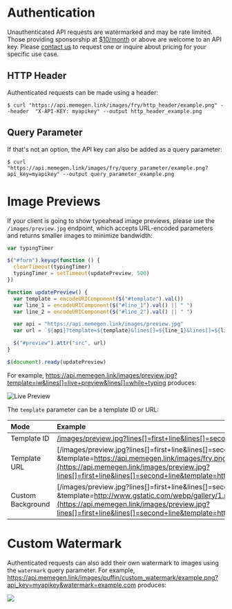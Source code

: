 # Authentication

Unauthenticated API requests are watermarked and may be rate limited.
Those providing sponsorship at [$10/month](https://github.com/sponsors/jacebrowning) or above are welcome to an API key.
Please <a href="mailto:support@maketested.com?subject=memegen.link">contact us</a> to request one or inquire about pricing for your specific use case.

## HTTP Header

Authenticated requests can be made using a header:

```shell
$ curl "https://api.memegen.link/images/fry/http_header/example.png" --header  "X-API-KEY: myapikey" --output http_header_example.png
```

## Query Parameter

If that's not an option, the API key can also be added as a query parameter:

```shell
$ curl "https://api.memegen.link/images/fry/query_parameter/example.png?api_key=myapikey" --output query_parameter_example.png
```

# Image Previews

If your client is going to show typeahead image previews, please use the `/images/preview.jpg` endpoint, which accepts URL-encoded parameters and returns smaller images to minimize bandwidth:

```javascript
var typingTimer

$("#form").keyup(function () {
  clearTimeout(typingTimer)
  typingTimer = setTimeout(updatePreview, 500)
})

function updatePreview() {
  var template = encodeURIComponent($("#template").val())
  var line_1 = encodeURIComponent($("#line_1").val() || " ")
  var line_2 = encodeURIComponent($("#line_2").val() || " ")

  var api = "https://api.memegen.link/images/preview.jpg"
  var url = `${api}?template=${template}&lines[]=${line_1}&lines[]=${line_2}`

  $("#preview").attr("src", url)
}

$(document).ready(updatePreview)
```

For example, <https://api.memegen.link/images/preview.jpg?template=iw&lines[]=live+preview&lines[]=while+typing> produces:

![Live Preview](https://api.memegen.link/images/preview.jpg?template=iw&lines[]=live+preview&lines[]=while+typing)

The `template` parameter can be a template ID or URL:

| Mode              | Example                                                                                                                                                                                                                                                          |
| :---------------- | :--------------------------------------------------------------------------------------------------------------------------------------------------------------------------------------------------------------------------------------------------------------- |
| Template ID       | [/images/preview.jpg<wbr>?lines[]=first+line&lines[]=second+line<wbr>&template=fry](https://api.memegen.link/images/preview.jpg?lines[]=first+line&lines[]=second+line&template=fry)                                                                             |
| Template URL      | [/images/preview.jpg<wbr>?lines[]=first+line&lines[]=second+line<wbr>&template=https://api.memegen.link/images/fry.png](https://api.memegen.link/images/preview.jpg?lines[]=first+line&lines[]=second+line&template=https://api.memegen.link/images/fry.png)     |
| Custom Background | [/images/preview.jpg<wbr>?lines[]=first+line&lines[]=second+line<wbr>&template=http://www.gstatic.com/webp/gallery/1.png](https://api.memegen.link/images/preview.jpg?lines[]=first+line&lines[]=second+line&template=http://www.gstatic.com/webp/gallery/1.png) |

# Custom Watermark

Authenticated requests can also add their own watermark to images using the `watermark` query parameter. For example, <https://api.memegen.link/images/puffin/custom_watermark/example.png?api_key=myapikey&watermark=example.com> produces:

![](https://api.memegen.link/images/puffin/custom_watermark/example.png?api_key=myapikey&watermark=example.com&height=400)
